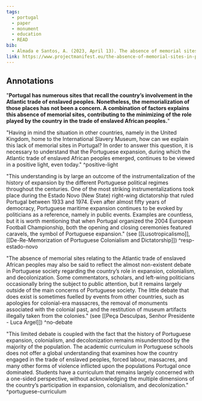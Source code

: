 ```yaml
---
tags:
  - portugal
  - paper
  - monument
  - education
  - READ
bib:
  - Almada e Santos, A. (2023, April 13). The absence of memorial sites in Portugal. Project Manifest. https://www.projectmanifest.eu/the-absence-of-memorial-sites-in-portugal-en-fr/
link: https://www.projectmanifest.eu/the-absence-of-memorial-sites-in-portugal-en-fr/
---
```

## Annotations

"**Portugal has numerous sites that recall the country’s involvement in the Atlantic trade of enslaved peoples. Nonetheless, the memorialization of those places has not been a concern. A combination of factors explains this absence of memorial sites, contributing to the minimizing of the role played by the country in the trade of enslaved African peoples.**"

"Having in mind the situation in other countries, namely in the United Kingdom, home to the International Slavery Museum, how can we explain this lack of memorial sites in Portugal? In order to answer this question, it is necessary to understand that the Portuguese expansion, during which the Atlantic trade of enslaved African peoples emerged, continues to be viewed in a positive light, even today." ^positive-light

"This understanding is by large an outcome of the instrumentalization of the history of expansion by the different Portuguese political regimes throughout the centuries. One of the most striking instrumentalizations took place during the Estado Novo (New State) right-wing dictatorship that ruled Portugal between 1933 and 1974. Even after almost fifty years of democracy, Portuguese maritime expansion continues to be evoked by politicians as a reference, namely in public events. Examples are countless, but it is worth mentioning that when Portugal organized the 2004 European Football Championship, both the opening and closing ceremonies featured caravels, the symbol of Portuguese expansion." (see [[Lusotropicalismo]], [[De-Re-Memorization of Portuguese Colonialism and Dictatorship]]) ^resp-estado-novo

"The absence of memorial sites relating to the Atlantic trade of enslaved African peoples may also be said to reflect the almost non-existent debate in Portuguese society regarding the country’s role in expansion, colonialism, and decolonization. Some commentators, scholars, and left-wing politicians occasionally bring the subject to public attention, but it remains largely outside of the main concerns of Portuguese society. The little debate that does exist is sometimes fuelled by events from other countries, such as apologies for colonial-era massacres, the removal of monuments associated with the colonial past, and the restitution of museum artifacts illegally taken from the colonies." (see [[Peça Desculpas, Senhor Presidente - Luca Argel]]) ^no-debate

"This limited debate is coupled with the fact that the history of Portuguese expansion, colonialism, and decolonization remains misunderstood by the majority of the population. The academic curriculum in Portuguese schools does not offer a global understanding that examines how the country engaged in the trade of enslaved peoples, forced labour, massacres, and many other forms of violence inflicted upon the populations Portugal once dominated. Students have a curriculum that remains largely concerned with a one-sided perspective, without acknowledging the multiple dimensions of the country’s participation in expansion, colonialism, and decolonization." ^portuguese-curriculum

